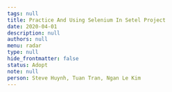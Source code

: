 ```yaml
---
tags: null
title: Practice And Using Selenium In Setel Project
date: 2020-04-01
description: null
authors: null
menu: radar
type: null
hide_frontmatter: false
status: Adopt
note: null
person: Steve Huynh, Tuan Tran, Ngan Le Kim
---
```


